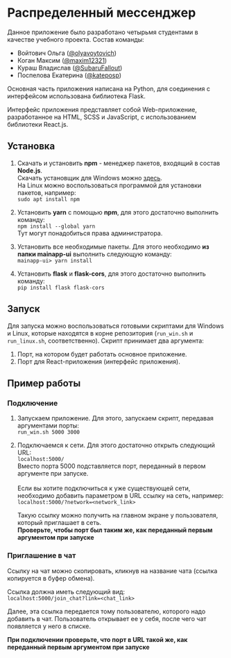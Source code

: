 # Распределенный мессенджер

Данное приложение было разработано четырьмя студентами в качестве учебного проекта.
Состав команды:
* Войтович Ольга ([@olyavoytovich](https://github.com/olyavoytovich))
* Коган Максим ([@maxim12321](https://github.com/maxim12321))
* Кураш Владислав ([@SubaruFallout](https://github.com/SubaruFallout))
* Поспелова Екатерина ([@kateposp](https://github.com/kateposp))

Основная часть приложения написана на Python, для соединения с интерфейсом использована
библиотека Flask.

Интерфейс приложения представляет собой Web-приложение, разработанное на HTML, SCSS и 
JavaScript, с использованием библиотеки React.js.

## Установка

1. Скачать и установить **npm** - менеджер пакетов, входящий в состав **Node.js**.\
   Скачать установщик для Windows можно [здесь](https://nodejs.org/en/download/). \
   На Linux можно воспользоваться программой для установки пакетов, например: \
   ```sudo apt install npm```


2. Установить **yarn** с помощью **npm**, для этого достаточно выполнить команду: \
   ```npm install --global yarn``` \
   Тут могут понадобиться права администратора.


3. Установить все необходимые пакеты. Для этого необходимо **из папки mainapp-ui**
   выполнить следующую команду: \
   ```mainapp-ui> yarn install```
   

4. Установить **flask** и **flask-cors**, для этого достаточно выполнить команду: \
   ```pip install flask flask-cors```

## Запуск

Для запуска можно воспользоваться готовыми скриптами для Windows и Linux,
которые находятся в корне репозитория (`run_win.sh` и `run_linux.sh`, соответственно).
Скрипт принимает два аргумента:
1. Порт, на котором будет работать основное приложение.
2. Порт для React-приложения (интерфейс приложения).

## Пример работы

### Подключение
1. Запускаем приложение. Для этого, запускаем скрипт, передавая аргументами порты: \
   ```run_win.sh 5000 3000```

2. Подключаемся к сети. Для этого достаточно открыть следующий URL: \
   ```localhost:5000/``` \
   Вместо порта 5000 подставляется порт, переданный в первом аргументе при запуске. \
   \
   Если вы хотите подключиться к уже существующей сети, необходимо добавить параметром
   в URL ссылку на сеть, например: \
   ```localhost:5000/?network=<network_link>```
   
   Такую ссылку можно получить на главном экране у пользователя, который приглашает в сеть. \
   **Проверьте, чтобы порт был таким же, как переданный первым аргументом при запуске**

### Приглашение в чат
Ссылку на чат можно скопировать, кликнув на название чата (ссылка копируется в буфер обмена).

Ссылка должна иметь следующий вид: \
```localhost:5000/join_chat?link=<chat_link>```

Далее, эта ссылка передается тому пользователю, которого надо добавить в чат. Пользователь
открывает ее у себя, после чего чат появляется у него в списке.

**При подключении проверьте, что порт в URL такой же, как переданный первым аргументом при запуске**
